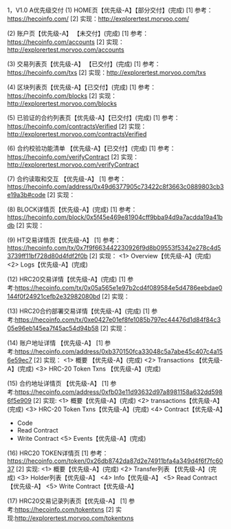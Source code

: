 1，V1.0 A优先级交付
(1) HOME页【优先级-A】【部分交付】(完成)
[1] 参考：https://hecoinfo.com/
[2] 实现：http://explorertest.morvoo.com/

(2) 账户页【优先级-A】 【未交付】(完成)
[1] 参考：https://hecoinfo.com/accounts
[2] 实现：http://explorertest.morvoo.com/accounts 

(3) 交易列表页【优先级-A】 【已交付】(完成)
[1] 参考：https://hecoinfo.com/txs
[2] 实现：http://explorertest.morvoo.com/txs

(4) 区块列表页【优先级-A】【已交付】(完成)
[1] 参考：https://hecoinfo.com/blocks
[2] 实现：http://explorertest.morvoo.com/blocks

(5) 已验证的合约列表页【优先级-A】【已交付】(完成)
[1] 参考：https://hecoinfo.com/contractsVerified
[2] 实现：http://explorertest.morvoo.com/contractsVerified

(6) 合约校验功能清单 【优先级-A】【已交付】(完成)
[1] 参考：https://hecoinfo.com/verifyContract
[2] 实现：http://explorertest.morvoo.com/verifyContract

(7) 合约读取和交互 【优先级-A】
[1] 参考：https://hecoinfo.com/address/0x49d6377905c73422c8f3663c0889803cb3e19a3b#code
[2] 实现：

(8) BLOCK详情页【优先级-A】(完成)
[1] 参考：https://hecoinfo.com/block/0x5f45e469e81904cff9bba94d9a7acdda19a41bdb
[2] 实现：

(9) HT交易详情页【优先级-A】
[1] 参考：https://hecoinfo.com/tx/0x7f9f663442230926f9d8b09553f5342e278c4d53739ff11bf728d80d4fdf2f0b
[2] 实现：
<1> Overview【优先级-A】(完成)
<2> Logs【优先级-A】(完成)

(12) HRC20交易详情【优先级-A】(完成)
[1] 参考:https://hecoinfo.com/tx/0x05a565e1e97b2cd4f089584e5d4786eebdae0144f0f24921cefb2e32982080bd
[2] 实现：

(13) HRC20合约部署交易详情【优先级-A】(完成)
[1] 参考:https://hecoinfo.com/tx/0xe0427e01ef8fe1085b797ec44476d1d84f84c305e96eb145ea7f45ac54d94b58
[2] 实现：

(14) 账户地址详情 【优先级-A】
[1] 参考:https://hecoinfo.com/address/0xb370150fca33048c5a7abe45c407c4a156e59ec7
[2] 实现：
<1> 概要 【优先级-A】(完成)
<2> Transactions 【优先级-A】(完成)
<3> HRC-20 Token Txns 【优先级-A】(完成)

(15) 合约地址详情页 【优先级-A】
[1] 参考:https://hecoinfo.com/address/0xfb03e11d93632d97a8981158a632dd5986f5e909
[2] 实现:
<1> 概要【优先级-A】(完成)
<2> transactions【优先级-A】(完成)
<3> HRC-20 Token Txns【优先级-A】(完成)
<4> Contract【优先级-A】
- Code
- Read Contract
- Write Contract
<5> Events【优先级-A】(完成)

(16) HRC20 TOKEN详情页
[1] 参考：https://hecoinfo.com/token/0x26db8742da87d2e74911bfa4a349d4f6f7fc6037
[2] 实现:
<1> 概要【优先级-A】(完成)
<2> Transfer列表 【优先级-A】(完成)
<3> Holder列表【优先级-A】
<4> Info【优先级-A】
<5> Read Contract【优先级-A】
<5> Write Contract【优先级-A】

(17) HRC20交易记录列表页【优先级-A】
[1] 参考:https://hecoinfo.com/tokentxns
[2] 实现:http://explorertest.morvoo.com/tokentxns

